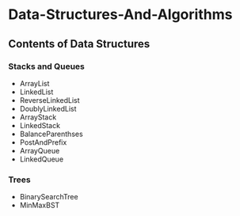 # Data-Structures-And-Algorithms

## Contents of Data Structures

### Stacks and Queues
- ArrayList
- LinkedList
- ReverseLinkedList
- DoublyLinkedList
- ArrayStack
- LinkedStack
- BalanceParenthses
- PostAndPrefix
- ArrayQueue
- LinkedQueue

### Trees
- BinarySearchTree
- MinMaxBST

